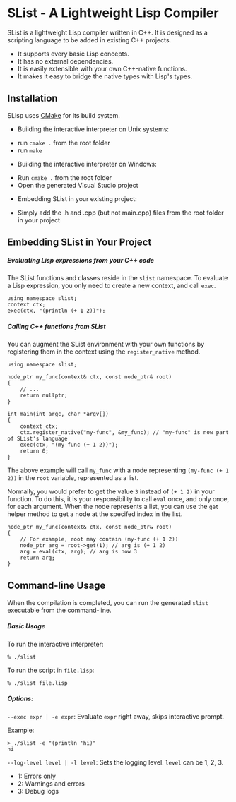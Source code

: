 SList - A Lightweight Lisp Compiler
===================================

SList is a lightweight Lisp compiler written in C++.  It is designed as a
scripting language to be added in existing C++ projects.

 * It supports every basic Lisp concepts.
 * It has no external dependencies.
 * It is easily extensible with your own C++-native functions.
 * It makes it easy to bridge the native types with Lisp's types.


Installation
------------

SLisp uses [CMake](https://cmake.org) for its build system.

- Building the interactive interpreter on Unix systems:

 * run ```cmake .``` from the root folder
 * run ```make```

- Building the interactive interpreter on Windows:

 * Run ```cmake .``` from the root folder
 * Open the generated Visual Studio project

- Embedding SList in your existing project:

 * Simply add the .h and .cpp (but not main.cpp) files from the root
   folder in your project


Embedding SList in Your Project
-------------------------------

##### Evaluating Lisp expressions from your C++ code

The SList functions and classes reside in the ```slist``` namespace.  To evaluate
a Lisp expression, you only need to create a new context, and call ```exec```.

	using namespace slist;
	context ctx;
	exec(ctx, "(println (+ 1 2))");

##### Calling C++ functions from SList

You can augment the SList environment with your own functions by registering them
in the context using the ```register_native``` method.

	using namespace slist;

	node_ptr my_func(context& ctx, const node_ptr& root)
	{
		// ...
		return nullptr;
	}

	int main(int argc, char *argv[])
	{
		context ctx;
		ctx.register_native("my-func", &my_func); // "my-func" is now part of SList's language
		exec(ctx, "(my-func (+ 1 2))");
		return 0;
	}

The above example will call ```my_func``` with a node representing 
```(my-func (+ 1 2))``` in the ```root``` variable, represented as a list.  

Normally, you would prefer to get the value ```3``` instead of ```(+ 1 2)``` in your function.
To do this, it is your responsibility to call ```eval``` once, and only once, for each argument. When the node represents a list, you can use the ```get``` helper method to get a 
node at the specifed index in the list.

	node_ptr my_func(context& ctx, const node_ptr& root)
	{
		// For example, root may contain (my-func (+ 1 2))
		node_ptr arg = root->get(1); // arg is (+ 1 2)
		arg = eval(ctx, arg); // arg is now 3
		return arg;
	}


Command-line Usage
------------------

When the compilation is completed, you can run the generated ```slist```
executable from the command-line.

##### Basic Usage

To run the interactive interpreter:

	% ./slist

To run the script in ```file.lisp```:

	% ./slist file.lisp

##### Options:

```--exec expr | -e expr```: Evaluate ```expr``` right away, skips interactive prompt. 

Example:

	> ./slist -e "(println 'hi)"
	hi

```--log-level level | -l level```: Sets the logging level. ```level``` can be 1, 2, 3.

 * 1: Errors only
 * 2: Warnings and errors
 * 3: Debug logs
